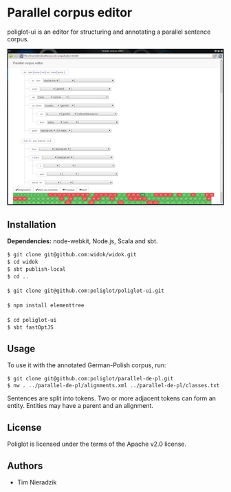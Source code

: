 # Parallel corpus editor
poliglot-ui is an editor for structuring and annotating a parallel sentence corpus.

![](docs/screenshot.png)

## Installation
**Dependencies:** node-webkit, Node.js, Scala and sbt.

```bash
$ git clone git@github.com:widok/widok.git
$ cd widok
$ sbt publish-local
$ cd ..

$ git clone git@github.com:poliglot/poliglot-ui.git

$ npm install elementtree

$ cd poliglot-ui
$ sbt fastOptJS
```

## Usage
To use it with the annotated German-Polish corpus, run:

```
$ git clone git@github.com:poliglot/parallel-de-pl.git
$ nw . ../parallel-de-pl/alignments.xml ../parallel-de-pl/classes.txt
```

Sentences are split into tokens. Two or more adjacent tokens can form an entity. Entities may have a parent and an alignment.

## License
Poliglot is licensed under the terms of the Apache v2.0 license.

## Authors
- Tim Nieradzik
